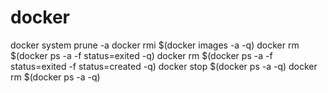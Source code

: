 # docker
docker system prune -a
docker rmi $(docker images -a -q)
docker rm $(docker ps -a -f status=exited -q)
docker rm $(docker ps -a -f status=exited -f status=created -q)
docker stop $(docker ps -a -q)
docker rm $(docker ps -a -q)
